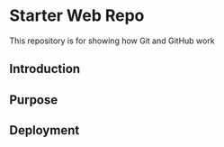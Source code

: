 # Starter Web Repo

This repository is for showing how Git and GitHub work

## Introduction

## Purpose

## Deployment
